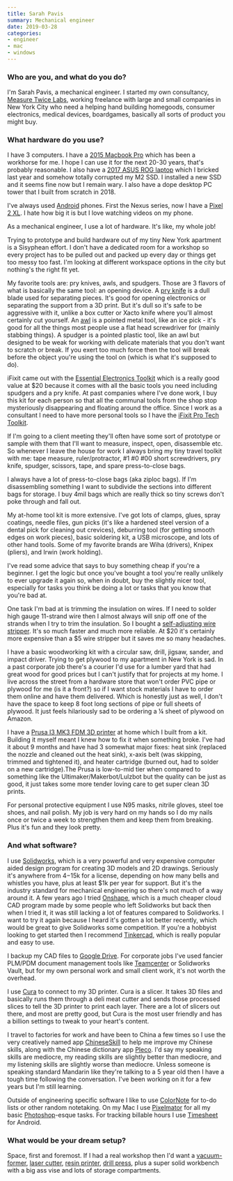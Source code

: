 ```yaml
---
title: Sarah Pavis
summary: Mechanical engineer
date: 2019-03-28
categories:
- engineer
- mac
- windows
---
```


### Who are you, and what do you do?

I'm Sarah Pavis, a mechanical engineer. I started my own consultancy, [Measure Twice Labs](https://www.measuretwice.nyc/ "Sarah's consultancy."), working freelance with large and small companies in New York City who need a helping hand building homegoods, consumer electronics, medical devices, boardgames, basically all sorts of product you might buy. 

### What hardware do you use?

I have 3 computers. I have a [2015 Macbook Pro][macbook-pro] which has been a workhorse for me. I hope I can use it for the next 20-30 years, that's probably reasonable. I also have a [2017 ASUS ROG laptop][gl503vd-db71] which I bricked last year and somehow totally corrupted my M2 SSD. I installed a new SSD and it seems fine now but I remain wary. I also have a dope desktop PC tower that I built from scratch in 2018.

I've always used [Android][] phones. First the Nexus series, now I have a [Pixel 2 XL][pixel-2-xl]. I hate how big it is but I love watching videos on my phone. 

As a mechanical engineer, I use a lot of hardware. It's like, my whole job! 

Trying to prototype and build hardware out of my tiny New York apartment is a Sisyphean effort. I don't have a dedicated room for a workshop so every project has to be pulled out and packed up every day or things get too messy too fast. I'm looking at different workspace options in the city but nothing's the right fit yet. 

My favorite tools are: pry knives, awls, and spudgers. Those are 3 flavors of what is basically the same tool: an opening device. A [pry knife][jimmy] is a dull blade used for separating pieces. It's good for opening electronics or separating the support from a 3D print. But it's dull so it's safe to be aggressive with it, unlike a box cutter or Xacto knife where you'll almost certainly cut yourself. An [awl][430-1] is a pointed metal tool, like an ice pick - it's good for all the things most people use a flat head screwdriver for (mainly stabbing things). A spudger is a pointed plastic tool, like an awl but designed to be weak for working with delicate materials that you don't want to scratch or break. If you exert too much force then the tool will break before the object you're using the tool on (which is what it's supposed to do). 

iFixit came out with the [Essential Electronics Toolkit][essential-electronics-toolkit] which is a really good value at $20 because it comes with all the basic tools you need including spudgers and a pry knife. At past companies where I've done work, I buy this kit for each person so that all the communal tools from the shop stop mysteriously disappearing and floating around the office. Since I work as a consultant I need to have more personal tools so I have the [iFixit Pro Tech Toolkit][pro-tech-toolkit]. 

If I'm going to a client meeting they'll often have some sort of prototype or sample with them that I'll want to measure, inspect, open, disassemble etc. So whenever I leave the house for work I always bring my tiny travel toolkit with me: tape measure, ruler/protractor, #1 #0 #00 short screwdrivers, pry knife, spudger, scissors, tape, and spare press-to-close bags. 

I always have a lot of press-to-close bags (aka ziploc bags). If I'm disassembling something I want to subdivide the sections into different bags for storage. I buy 4mil bags which are really thick so tiny screws don't poke through and fall out. 

My at-home tool kit is more extensive. I've got lots of clamps, glues, spray coatings, needle files, gun picks (it's like a hardened steel version of a dental pick for cleaning out crevices), deburring tool (for getting smooth edges on work pieces), basic soldering kit, a USB microscope, and lots of other hand tools. Some of my favorite brands are Wiha (drivers), Knipex (pliers), and Irwin (work holding). 

I've read some advice that says to buy something cheap if you're a beginner. I get the logic but once you've bought a tool you're really unlikely to ever upgrade it again so, when in doubt, buy the slightly nicer tool, especially for tasks you think be doing a lot or tasks that you know that you're bad at. 

One task I'm bad at is trimming the insulation on wires. If I need to solder high gauge 11-strand wire then I almost always will snip off one of the strands when I try to trim the insulation. So I bought a [self-adjusting wire stripper][self-adjusting-wire-stripper]. It's so much faster and much more reliable. At $20 it's certainly more expensive than a $5 wire stripper but it saves me so many headaches. 

I have a basic woodworking kit with a circular saw, drill, jigsaw, sander, and impact driver. Trying to get plywood to my apartment in New York is sad. In a past corporate job there's a courier I'd use for a lumber yard that had great wood for good prices but I can't justify that for projects at my home. I live across the street from a hardware store that won't order PVC pipe or plywood for me (is it a front?) so if I want stock materials I have to order them online and have them delivered. Which is honestly just as well, I don't have the space to keep 8 foot long sections of pipe or full sheets of plywood. It just feels hilariously sad to be ordering a ¼ sheet of plywood on Amazon. 

I have a [Prusa I3 MK3 FDM 3D printer][i3-mk3s] at home which I built from a kit. Building it myself meant I knew how to fix it when something broke. I've had it about 9 months and have had 3 somewhat major fixes: heat sink (replaced the nozzle and cleaned out the heat sink), x-axis belt (was skipping, trimmed and tightened it), and heater cartridge (burned out, had to solder on a new cartridge).The Prusa is low-to-mid tier when compared to something like the Ultimaker/Makerbot/Lulzbot but the quality can be just as good, it just takes some more tender loving care to get super clean 3D prints. 

For personal protective equipment I use N95 masks, nitrile gloves, steel toe shoes, and nail polish. My job is very hard on my hands so I do my nails once or twice a week to strengthen them and keep them from breaking. Plus it's fun and they look pretty.

### And what software?

I use [Solidworks][], which is a very powerful and very expensive computer aided design program for creating 3D models and 2D drawings. Seriously it's anywhere from $4-$15k for a license, depending on how many bells and whistles you have, plus at least $1k per year for support. But it's the industry standard for mechanical engineering so there's not much of a way around it. A few years ago I tried [Onshape][], which is a much cheaper cloud CAD program made by some people who left Solidworks but back then when I tried it, it was still lacking a lot of features compared to Solidworks. I want to try it again because I heard it's gotten a lot better recently, which would be great to give Solidworks some competition. If you're a hobbyist looking to get started then I recommend [Tinkercad][], which is really popular and easy to use.

I backup my CAD files to [Google Drive][google-drive]. For corporate jobs I've used fancier PLM/PDM document management tools like [Teamcenter][] or Solidworks Vault, but for my own personal work and small client work, it's not worth the overhead. 

I use [Cura][] to connect to my 3D printer. Cura is a slicer. It takes 3D files and basically runs them through a deli meat cutter and sends those processed slices to tell the 3D printer to print each layer. There are a lot of slicers out there, and most are pretty good, but Cura is the most user friendly and has a billion settings to tweak to your heart's content. 

I travel to factories for work and have been to China a few times so I use the very creatively named app [ChineseSkill][chineseskill-android] to help me improve my Chinese skills, along with the Chinese dictionary app [Pleco][pleco-chinese-dictionary-android]. I'd say my speaking skills are mediocre, my reading skills are slightly better than mediocre, and my listening skills are slightly worse than mediocre. Unless someone is speaking standard Mandarin like they're talking to a 5 year old then I have a tough time following the conversation. I've been working on it for a few years but I'm still learning. 

Outside of engineering specific software I like to use [ColorNote][colornote-android] for to-do lists or other random notetaking. On my Mac I use [Pixelmator][] for all my basic [Photoshop][]-esque tasks. For tracking billable hours I use [Timesheet][timesheet-android] for Android. 

### What would be your dream setup?

Space, first and foremost. If I had a real workshop then I'd want a [vacuum-former][formbox], [laser cutter][glowforge], [resin printer][form-2], [drill press][jdp-15b], plus a super solid workbench with a big ass vise and lots of storage compartments.

[430-1]: http://dascopro.com/miscellaneous.html "A scratch awl."
[android]: https://developers.google.com/android/?csw=1 "A mobile phone platform."
[chineseskill-android]: https://play.google.com/store/apps/details?id=com.chineseskill&hl=en_US "An app for learning Chinese."
[colornote-android]: https://play.google.com/store/apps/details?id=com.socialnmobile.dictapps.notepad.color.note&hl=en_US "A note taking app."
[cura]: https://ultimaker.com/en/products/cura-software "Mac software for preparing models for 3D printing."
[essential-electronics-toolkit]: https://www.ifixit.com/Store/Tools/Essential-Electronics-Toolkit/IF145-348?o=2 "A toolkit for electronics repair."
[form-2]: https://formlabs.com/products/3d-printers/form-2/ "A 3D printer."
[formbox]: https://www.matterhackers.com/store/l/mayku-formbox-desktop-vacuum-former/sk/MLCH26RT "A deskop vacuum former."
[gl503vd-db71]: https://www.newegg.com/Product/Product.aspx?Item=9SIAAUA7PE4884 "A 15.6 inch PC laptop."
[glowforge]: https://glowforge.com/ "A 3D laser printer."
[google-drive]: https://drive.google.com/ "A cloud storage service."
[i3-mk3s]: https://www.prusa3d.com/original-prusa-i3-mk3/ "A 3D printer."
[jdp-15b]: https://www.jettools.com/us/en/p/15-benchtop-drill-press/716200 "A drill press."
[jimmy]: https://www.ifixit.com/Store/Tools/Jimmy/IF145-259?o=1 "A pry knife."
[macbook-pro]: https://www.apple.com/macbook-pro/ "A laptop."
[onshape]: https://www.onshape.com/ "Web-based CAD software."
[photoshop]: https://www.adobe.com/products/photoshop.html "A bitmap image editor."
[pixel-2-xl]: https://en.wikipedia.org/wiki/Pixel_2 "A 6 inch Android smartphone."
[pixelmator]: https://www.pixelmator.com/mac/ "An image editor for the Mac."
[pleco-chinese-dictionary-android]: https://play.google.com/store/apps/details?id=com.pleco.chinesesystem&hl=en_US "A Chinese dictionary app."
[pro-tech-toolkit]: https://www.ifixit.com/Store/Tools/Pro-Tech-Toolkit/IF145-307 "A toolkit for repairing computer devices."
[self-adjusting-wire-stripper]: https://www.irwin.com/tools/pliers-adjustable-wrenches/self-adjusting-wire-stripper "A wire stripping tool."
[solidworks]: https://www.3ds.com/products-services/solidworks/ "Modelling/CAD software."
[teamcenter]: https://www.plm.automation.siemens.com/global/en/products/teamcenter/ "Product lifecycle management software."
[timesheet-android]: https://play.google.com/store/apps/details?id=com.rauscha.apps.timesheet "A time tracking app."
[tinkercad]: https://www.tinkercad.com/ "Web-based CAD software."
